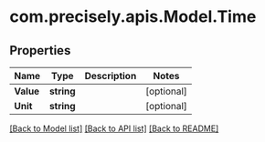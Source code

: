# com.precisely.apis.Model.Time
## Properties

Name | Type | Description | Notes
------------ | ------------- | ------------- | -------------
**Value** | **string** |  | [optional] 
**Unit** | **string** |  | [optional] 

[[Back to Model list]](../README.md#documentation-for-models) [[Back to API list]](../README.md#documentation-for-api-endpoints) [[Back to README]](../README.md)

